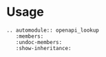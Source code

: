 # Usage

```{eval-rst}
.. automodule:: openapi_lookup
   :members:
   :undoc-members:
   :show-inheritance:
```